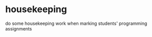 housekeeping
============

do some housekeeping work when marking students' programming assignments
